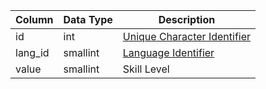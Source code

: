 | Column  | Data Type | Description                                                                                 |
| ------- | --------- | ------------------------------------------------------------------------------------------- |
| id      | int       | [Unique Character Identifier](character_data.md)                                            |
| lang_id | smallint  | [Language Identifier](https://eqemu.gitbook.io/server/categories/reference-lists/languages) |
| value   | smallint  | Skill Level                                                                                 |
